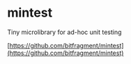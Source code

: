 # mintest

Tiny microlibrary for ad-hoc unit testing

[https://github.com/bitfragment/mintest](https://github.com/bitfragment/mintest)
